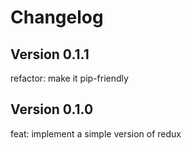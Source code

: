 # Changelog

## Version 0.1.1

refactor: make it pip-friendly

## Version 0.1.0

feat: implement a simple version of redux
